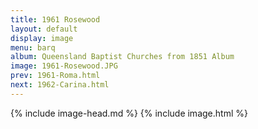 ```yaml
---
title: 1961 Rosewood
layout: default
display: image
menu: barq
album: Queensland Baptist Churches from 1851 Album
image: 1961-Rosewood.JPG
prev: 1961-Roma.html
next: 1962-Carina.html
---
```

{% include image-head.md %}
{% include image.html %}